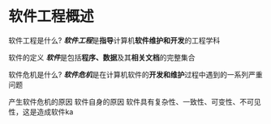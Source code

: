 # 软件工程概述
软件工程是什么?
***软件工程***是**指导**计算机**软件维护和开发**的工程学科

软件的定义
***软件***是包括**程序、数据**及其**相关文档**的完整集合

软件危机是什么?
***软件危机***是在计算机软件的**开发和维护**过程中遇到的一系列严重问题

产生软件危机的原因
软件自身的原因
软件具有复杂性、一致性、可变性、不可见性，这是造成软件ka